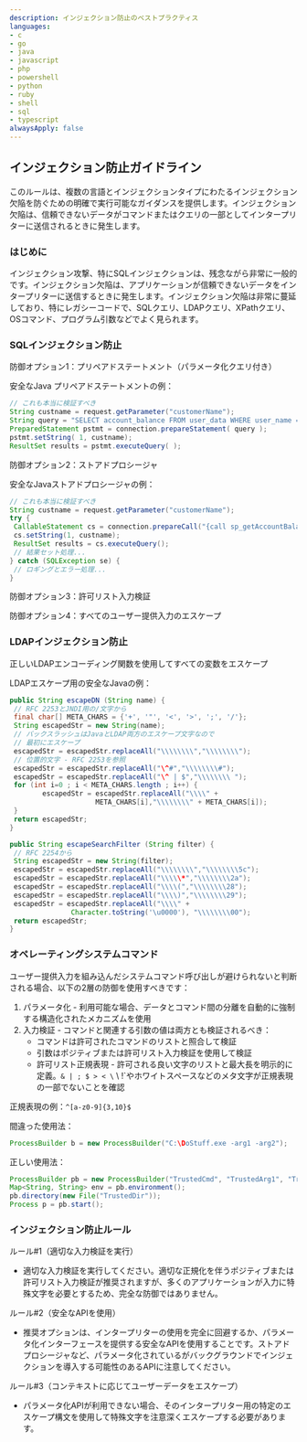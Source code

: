 ```yaml
---
description: インジェクション防止のベストプラクティス
languages:
- c
- go
- java
- javascript
- php
- powershell
- python
- ruby
- shell
- sql
- typescript
alwaysApply: false
---
```


## インジェクション防止ガイドライン

このルールは、複数の言語とインジェクションタイプにわたるインジェクション欠陥を防ぐための明確で実行可能なガイダンスを提供します。インジェクション欠陥は、信頼できないデータがコマンドまたはクエリの一部としてインタープリターに送信されるときに発生します。

### はじめに

インジェクション攻撃、特にSQLインジェクションは、残念ながら非常に一般的です。インジェクション欠陥は、アプリケーションが信頼できないデータをインタープリターに送信するときに発生します。インジェクション欠陥は非常に蔓延しており、特にレガシーコードで、SQLクエリ、LDAPクエリ、XPathクエリ、OSコマンド、プログラム引数などでよく見られます。

### SQLインジェクション防止

防御オプション1：プリペアドステートメント（パラメータ化クエリ付き）

安全なJava プリペアドステートメントの例：
```java
// これも本当に検証すべき
String custname = request.getParameter("customerName");
String query = "SELECT account_balance FROM user_data WHERE user_name = ?";
PreparedStatement pstmt = connection.prepareStatement( query );
pstmt.setString( 1, custname);
ResultSet results = pstmt.executeQuery( );
```

防御オプション2：ストアドプロシージャ

安全なJavaストアドプロシージャの例：
```java
// これも本当に検証すべき
String custname = request.getParameter("customerName");
try {
 CallableStatement cs = connection.prepareCall("{call sp_getAccountBalance(?)}");
 cs.setString(1, custname);
 ResultSet results = cs.executeQuery();
 // 結果セット処理...
} catch (SQLException se) {
 // ロギングとエラー処理...
}
```

防御オプション3：許可リスト入力検証

防御オプション4：すべてのユーザー提供入力のエスケープ

### LDAPインジェクション防止

正しいLDAPエンコーディング関数を使用してすべての変数をエスケープ

LDAPエスケープ用の安全なJavaの例：
```java
public String escapeDN (String name) {
 // RFC 2253とJNDI用の/文字から
 final char[] META_CHARS = {'+', '"', '<', '>', ';', '/'};
 String escapedStr = new String(name);
 // バックスラッシュはJavaとLDAP両方のエスケープ文字なので
 // 最初にエスケープ
 escapedStr = escapedStr.replaceAll("\\\\\\\\","\\\\\\\\");
 // 位置的文字 - RFC 2253を参照
 escapedStr = escapedStr.replaceAll("\^#","\\\\\\\\#");
 escapedStr = escapedStr.replaceAll("\^ | $","\\\\\\\\ ");
 for (int i=0 ; i < META_CHARS.length ; i++) {
        escapedStr = escapedStr.replaceAll("\\\\" +
                     META_CHARS[i],"\\\\\\\\" + META_CHARS[i]);
 }
 return escapedStr;
}
```

```java
public String escapeSearchFilter (String filter) {
 // RFC 2254から
 String escapedStr = new String(filter);
 escapedStr = escapedStr.replaceAll("\\\\\\\\","\\\\\\\\5c");
 escapedStr = escapedStr.replaceAll("\\\\\*","\\\\\\\\2a");
 escapedStr = escapedStr.replaceAll("\\\\(","\\\\\\\\28");
 escapedStr = escapedStr.replaceAll("\\\\)","\\\\\\\\29");
 escapedStr = escapedStr.replaceAll("\\\\" +
               Character.toString('\u0000'), "\\\\\\\\00");
 return escapedStr;
}
```

### オペレーティングシステムコマンド

ユーザー提供入力を組み込んだシステムコマンド呼び出しが避けられないと判断される場合、以下の2層の防御を使用すべきです：

1. パラメータ化 - 利用可能な場合、データとコマンド間の分離を自動的に強制する構造化されたメカニズムを使用
2. 入力検証 - コマンドと関連する引数の値は両方とも検証されるべき：
   - コマンドは許可されたコマンドのリストと照合して検証
   - 引数はポジティブまたは許可リスト入力検証を使用して検証
   - 許可リスト正規表現 - 許可される良い文字のリストと最大長を明示的に定義。`& | ; $ > < \` \ !`やホワイトスペースなどのメタ文字が正規表現の一部でないことを確認

正規表現の例：`^[a-z0-9]{3,10}$`

間違った使用法：
```java
ProcessBuilder b = new ProcessBuilder("C:\DoStuff.exe -arg1 -arg2");
```

正しい使用法：
```java
ProcessBuilder pb = new ProcessBuilder("TrustedCmd", "TrustedArg1", "TrustedArg2");
Map<String, String> env = pb.environment();
pb.directory(new File("TrustedDir"));
Process p = pb.start();
```

### インジェクション防止ルール

ルール#1（適切な入力検証を実行）
- 適切な入力検証を実行してください。適切な正規化を伴うポジティブまたは許可リスト入力検証が推奨されますが、多くのアプリケーションが入力に特殊文字を必要とするため、完全な防御ではありません。

ルール#2（安全なAPIを使用）
- 推奨オプションは、インタープリターの使用を完全に回避するか、パラメータ化インターフェースを提供する安全なAPIを使用することです。ストアドプロシージャなど、パラメータ化されているがバックグラウンドでインジェクションを導入する可能性のあるAPIに注意してください。

ルール#3（コンテキストに応じてユーザーデータをエスケープ）
- パラメータ化APIが利用できない場合、そのインタープリター用の特定のエスケープ構文を使用して特殊文字を注意深くエスケープする必要があります。
